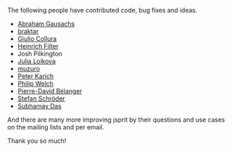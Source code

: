 The following people have contributed code, bug fixes and ideas.

 * [Abraham Gausachs](https://github.com/agausachs)
 * [braktar](https://github.com/braktar)
 * [Giulio Collura](https://github.com/gcollura)
 * [Heinrich Filter](https://github.com/HeinrichFilter)
 * Josh Pilkington
 * [Julia Loikova]()
 * [muzuro](https://github.com/muzuro)
 * [Peter Karich](https://github.com/karussell)
 * [Philip Welch](http://www.opendoorlogistics.com/)
 * [Pierre-David Bélanger](https://github.com/pierredavidbelanger)
 * [Stefan Schröder](https://github.com/oblonski)
 * [Subhamay Das](http://www.linkedin.com/profile/view?id=10203174)

And there are many more improving jsprit by their questions and
use cases on the mailing lists and per email.

Thank you so much!
